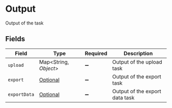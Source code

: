 # Output

Output of the task


## Fields

| Field                                                         | Type                                                          | Required                                                      | Description                                                   |
| ------------------------------------------------------------- | ------------------------------------------------------------- | ------------------------------------------------------------- | ------------------------------------------------------------- |
| `upload`                                                      | Map<String, *Object*>                                         | :heavy_minus_sign:                                            | Output of the upload task                                     |
| `export`                                                      | [Optional<Export>](../../models/components/Export.md)         | :heavy_minus_sign:                                            | Output of the export task                                     |
| `exportData`                                                  | [Optional<ExportData>](../../models/components/ExportData.md) | :heavy_minus_sign:                                            | Output of the export data task                                |